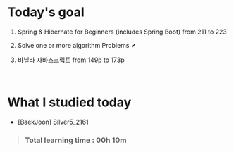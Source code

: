 # Today's goal

1. Spring & Hibernate for Beginners (includes Spring Boot) from 211 to 223

2. Solve one or more algorithm Problems ✔

3. 바닐라 자바스크립트 from 149p to 173p

<br>

# What I studied today

* [BaekJoon] Silver5_2161

><h3>Total learning time : 00h 10m</h3>